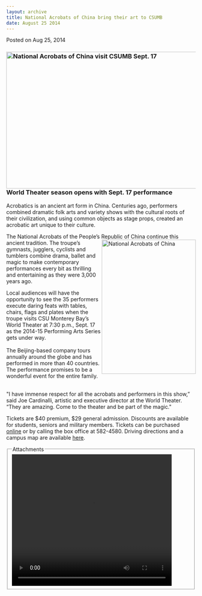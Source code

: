 ```yaml
---
layout: archive
title: National Acrobats of China bring their art to CSUMB
date: August 25 2014
---
```





<span class="date">Posted on Aug 25, 2014    </span>
<h3><img alt="National Acrobats of China visit CSUMB Sept. 17" src="http://news.csumb.edu/sites/default/files/65/attachments/news/images/acrobats_horizontal_for_web.jpg" style="width:550px; height:364px; float:left"/></h3>
<h3>World Theater season opens with Sept. 17 performance</h3>
<p>Acrobatics is an ancient art form in China. Centuries ago,
performers combined dramatic folk arts and variety shows with the
cultural roots of their civilization, and using common objects as
stage props, created an acrobatic art unique to their culture.</p>
<p>The National Acrobats of the People&#x2019;s Republic of China continue
this ancient tradition. The troupe&#x2019;s&#xA0;<img alt="National Acrobats of China" src="http://news.csumb.edu/sites/default/files/65/attachments/news/images/acrobats_vertical_for_web.jpg" style="width:250px; height:357px; float:right">gymnasts,
jugglers, cyclists and tumblers combine drama, ballet and magic to
make contemporary performances every bit as thrilling and
entertaining as they were 3,000 years ago.</img></p>
<p>Local audiences will have the opportunity to see the 35
performers execute daring feats with tables, chairs, flags and
plates when the troupe visits CSU Monterey Bay&#x2019;s World Theater at
7:30 p.m., Sept. 17 as the 2014-15 Performing Arts Series gets
under way.<br>
<br>
The Beijing-based company tours annually around the globe and has
performed in more than 40 countries. The performance promises to be
a wonderful event for the entire family.</br></br></p>
<p>&quot;I have immense respect for all the acrobats and performers in
this show,&#x201D; said Joe Cardinalli, artistic and executive director at
the World Theater. &#x201C;They are amazing. Come to the theater and be
part of the magic.&quot;</p>
<p>Tickets are $40 premium, $29 general admission. Discounts are
available for students, seniors and military members. Tickets can
be purchased <a href="http://csumb.edu/worldtheater" rel="nofollow">online</a> or by calling the box office at 582-4580.
Driving directions and a campus map are available <a href="http://csumb.edu/maps" rel="nofollow">here</a>.</p>
<fieldset class="fieldgroup group-attachments">
<legend>Attachments</legend>
<div class="field field-type-emvideo field-field-attach-video">
<div class="field-items">
<div class="field-item odd">
<div class="emvideo emvideo-video emvideo-youtube">
<div class="emfield-emvideo emfield-emvideo-youtube">
<div id="emvideo-youtube-flash-wrapper-1">
<!--<object type="application/x-shockwave-flash" height="350" width="425" data="http://www.youtube.com/v/WffWdM8Po6Y&amp;rel=0&amp;enablejsapi=1&amp;playerapiid=ytplayer&amp;fs=1" id="emvideo-youtube-flash-1">
          <param name="movie" value="http://www.youtube.com/v/WffWdM8Po6Y&amp;rel=0&amp;enablejsapi=1&amp;playerapiid=ytplayer&amp;fs=1" />
          <param name="allowScriptAccess" value="sameDomain"/>
          <param name="quality" value="best"/>
          <param name="allowFullScreen" value="true"/>
          <param name="bgcolor" value="#FFFFFF"/>
          <param name="scale" value="noScale"/>
          <param name="salign" value="TL"/>
          <param name="FlashVars" value="playerMode=embedded" />
          <param name="wmode" value="transparent" />
        </object>-->
<video controls="" width="425" height="350">
<source src="http://r1---sn-o097zne6.googlevideo.com/videoplayback?source=youtube&amp;key=yt5&amp;itag=18&amp;sparams=dur,id,initcwndbps,ip,ipbits,itag,mm,ms,mv,pl,ratebypass,source,upn,expire&amp;ip=198.189.249.65&amp;ratebypass=yes&amp;ipbits=0&amp;mv=m&amp;sver=3&amp;ms=au&amp;fexp=900718,907263,916104,923368,927622,929821,930676,936121,9406392,941004,943917,947225,948124,952302,952605,952901,955301,957103,957105,957201,959701&amp;mm=31&amp;upn=Tk6z5NdSqTg&amp;pl=23&amp;signature=BF57C44D0E3466ADF3C114D3D4E493F8FEAB1832.D9018CF9DCBE95748CAAB561F970779BE1489EED&amp;id=o-AGlGrR11S-3Ipx-gA3MK17dtgYw0nfjXQ5-GHDVhWICi&amp;dur=600.700&amp;mt=1422320001&amp;initcwndbps=4108750&amp;expire=1422341635&amp;name=WffWdM8Po6Y" type="video/mp4"/></video></div>
</div>
</div>
</div>
</div>
</div>
</fieldset>





